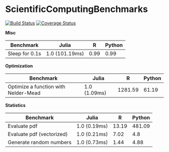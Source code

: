 # ScientificComputingBenchmarks

[![Build Status](https://travis-ci.org/jonathanBieler/ScientificComputingBenchmarks.jl.svg?branch=master)](https://travis-ci.org/jonathanBieler/ScientificComputingBenchmarks.jl)
[![Coverage Status](https://coveralls.io/repos/github/jonathanBieler/ScientificComputingBenchmarks.jl/badge.svg?branch=master)](https://coveralls.io/github/jonathanBieler/ScientificComputingBenchmarks.jl?branch=master)

**Misc**
>
| Benchmark | Julia | R | Python |
| --- | --- | --- | --- |
|Sleep for 0.1s|1.0 (101.19ms)|0.99|0.99|
>
**Optimization**
>
| Benchmark | Julia | R | Python |
| --- | --- | --- | --- |
|Optimize a function with Nelder-Mead|1.0 (1.09ms)|1281.59|61.19|
>
**Statistics**
>
| Benchmark | Julia | R | Python |
| --- | --- | --- | --- |
|Evaluate pdf|1.0 (0.19ms)|13.19|481.09|
|Evaluate pdf (vectorized)|1.0 (0.21ms)|7.02|4.8|
|Generate random numbers|1.0 (0.73ms)|1.44|4.88|
